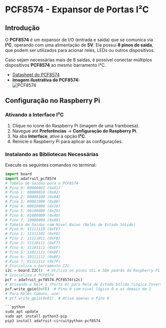 # PCF8574 - Expansor de Portas I²C

## Introdução
O **PCF8574** é um expansor de I/O (entrada e saída) que se comunica via **I²C**, operando com uma alimentação de **5V**. Ele possui **8 pinos de saída**, que podem ser utilizados para acionar relés, LEDs ou outros dispositivos.

Caso sejam necessárias mais de 8 saídas, é possível conectar múltiplos dispositivos **PCF8574** ao mesmo barramento I²C.

- [Datasheet do PCF8574](https://www.ti.com/lit/ds/symlink/pcf8574.pdf)
- **Imagem ilustrativa do PCF8574:**  
  ![PCF8574](https://github.com/user-attachments/assets/013f1efe-3042-4a27-bda5-91b279b03e42)

## Configuração no Raspberry Pi

### Ativando a Interface I²C
1. Clique no ícone do Raspberry Pi (imagem de uma framboesa).
2. Navegue até **Preferências** → **Configuração do Raspberry Pi**.
3. Na aba **Interface**, ative a opção **I²C**.
4. Reinicie o Raspberry Pi para aplicar as configurações.

### Instalando as Bibliotecas Necessárias
Execute os seguintes comandos no terminal:
```python
import board
import adafruit_pcf8574
# Tabela de Saídas para o PCF8574
# Pino 0: 00000001 (0x01)
# Pino 1: 00000010 (0x02)
# Pino 2: 00000100 (0x04)
# Pino 3: 00001000 (0x08)
# Pino 4: 00010000 (0x10)
# Pino 5: 00100000 (0x20)
# Pino 6: 01000000 (0x40)
# Pino 7: 10000000 (0x80)
# Tabela de Saídas com Nível Baixo (Relés de Estado Sólido)
# Pino 0: 11111110 (0xFE)
# Pino 1: 11111101 (0xFD)
# Pino 2: 11111011 (0xFB)
# Pino 3: 11110111 (0xF7)
# Pino 4: 11101111 (0xEF)
# Pino 5: 11011111 (0xDF)
# Pino 6: 10111111 (0xBF)
# Pino 7: 01111111 (0x7F)
# Inicializa o barramento I2C
i2c = board.I2C()  # Utiliza os pinos SCL e SDA padrão do Raspberry Pi
# Inicializa o PCF8574
pcf = adafruit_pcf8574.PCF8574(i2c)
# Ativando o Relé 1 (Porta 0) para Relé de Estado Sólido (Lógica Invertida)
pcf.write_gpio(0xFE)  # Pino 0 com nível lógico 0 e os demais em 1
# Para Relés Comuns, use:
# pcf.write_gpio(0x01)  # Ativa apenas o Pino 0

```python
sudo apt update
sudo apt install python3-pip
pip3 install adafruit-circuitpython-pcf8574


